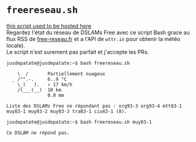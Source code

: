 # `freereseau.sh`
[this script used to be hosted here](https://github.com/jusdepatate/freereseau.sh) <br>
Regardez l'état du réseau de DSLAMs Free avec ce script Bash grace au flux RSS de [free-reseau.fr](https://www.free-reseau.fr/free-reseau-rss.xml) et a l'API de `wttr.in` pour obtenir la météo locale).
<br>Le script n'est surement pas parfait et j'accepte les PRs.

```
jusdepatate@jusdepatate:~$ bash freereseau.sh

    \  /       Partiellement nuageux
  _ /"".-.     6..9 °C
    \_(   ).   ↑ 17 km/h
    /(___(__)  10 km
               0.0 mm

Liste des DSLAMs Free ne répondant pas : org93-3 org93-4 mtt83-1 muy83-1 muy83-2 muy83-3 tra83-1 ciu43-1 (8).

jusdepatate@jusdepatate:~$ bash freereseau.sh muy83-1

Ce DSLAM ne répond pas.

```
